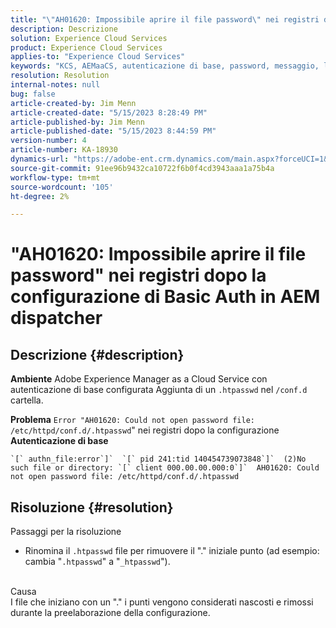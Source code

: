 ```yaml
---
title: "\"AH01620: Impossibile aprire il file password\" nei registri dopo la configurazione di Basic Auth in AEM dispatcher"
description: Descrizione
solution: Experience Cloud Services
product: Experience Cloud Services
applies-to: "Experience Cloud Services"
keywords: "KCS, AEMaaCS, autenticazione di base, password, messaggio, log, AEM, dispatcher, Adobe Experience Manager, AH01620, risoluzione dei problemi"
resolution: Resolution
internal-notes: null
bug: false
article-created-by: Jim Menn
article-created-date: "5/15/2023 8:28:49 PM"
article-published-by: Jim Menn
article-published-date: "5/15/2023 8:44:59 PM"
version-number: 4
article-number: KA-18930
dynamics-url: "https://adobe-ent.crm.dynamics.com/main.aspx?forceUCI=1&pagetype=entityrecord&etn=knowledgearticle&id=f4a5c117-5ff3-ed11-8848-6045bd006079"
source-git-commit: 91ee96b9432ca10722f6b0f4cd3943aaa1a75b4a
workflow-type: tm+mt
source-wordcount: '105'
ht-degree: 2%

---
```


# &quot;AH01620: Impossibile aprire il file password&quot; nei registri dopo la configurazione di Basic Auth in AEM dispatcher

## Descrizione {#description}


<b>Ambiente</b>
Adobe Experience Manager as a Cloud Service con autenticazione di base configurata Aggiunta di un `.htpasswd` nel `/conf.d` cartella.

<b>Problema</b>
`Error "AH01620: Could not open password file: /etc/httpd/conf.d/.htpasswd`&quot; nei registri dopo la configurazione <b>Autenticazione di base</b>


```
`[` authn_file:error`]`  `[` pid 241:tid 140454739073848`]`  (2)No such file or directory: `[` client 000.00.00.000:0`]`  AH01620: Could not open password file: /etc/httpd/conf.d/.htpasswd
```





## Risoluzione {#resolution}

Passaggi per la risoluzione<br>
- Rinomina il `.htpasswd` file per rimuovere il &quot;.&quot; iniziale punto (ad esempio: cambia &quot;`.htpasswd`&quot; a &quot;`_htpasswd`&quot;).

<br>Causa<br>
I file che iniziano con un &quot;.&quot; i punti vengono considerati nascosti e rimossi durante la preelaborazione della configurazione.

